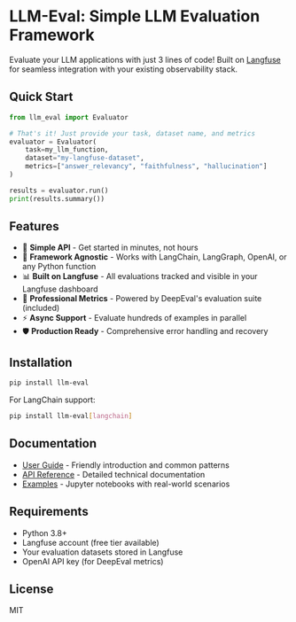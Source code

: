 # LLM-Eval: Simple LLM Evaluation Framework

Evaluate your LLM applications with just 3 lines of code! Built on [Langfuse](https://langfuse.com) for seamless integration with your existing observability stack.

## Quick Start

```python
from llm_eval import Evaluator

# That's it! Just provide your task, dataset name, and metrics
evaluator = Evaluator(
    task=my_llm_function,
    dataset="my-langfuse-dataset",
    metrics=["answer_relevancy", "faithfulness", "hallucination"]
)

results = evaluator.run()
print(results.summary())
```

## Features

- 🚀 **Simple API** - Get started in minutes, not hours
- 🔌 **Framework Agnostic** - Works with LangChain, LangGraph, OpenAI, or any Python function
- 📊 **Built on Langfuse** - All evaluations tracked and visible in your Langfuse dashboard
- 🎯 **Professional Metrics** - Powered by DeepEval's evaluation suite (included)
- ⚡ **Async Support** - Evaluate hundreds of examples in parallel
- 🛡️ **Production Ready** - Comprehensive error handling and recovery

## Installation

```bash
pip install llm-eval
```

For LangChain support:
```bash
pip install llm-eval[langchain]
```

## Documentation

- [User Guide](docs/USER_GUIDE.md) - Friendly introduction and common patterns
- [API Reference](docs/API.md) - Detailed technical documentation
- [Examples](examples/) - Jupyter notebooks with real-world scenarios

## Requirements

- Python 3.8+
- Langfuse account (free tier available)
- Your evaluation datasets stored in Langfuse
- OpenAI API key (for DeepEval metrics)

## License

MIT